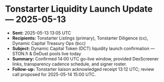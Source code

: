 # Tonstarter Liquidity Launch Update — 2025-05-13

- **Sent:** 2025-05-13 13:05 UTC
- **Recipients:** Tonstarter Listings (primary), Tonstarter Diligence (cc), Dynamic Capital Treasury Ops (bcc)
- **Subject:** Dynamic Capital Token (DCT) liquidity launch confirmation — STON.fi & DeDust pools live today
- **Summary:** Confirmed 14:00 UTC go-live window, provided DexScreener links, transparency cadence schedule, and signer roster.
- **Follow-up:** Tonstarter liaison acknowledged receipt 13:12 UTC; review call proposed for 2025-05-14 15:00 UTC.
